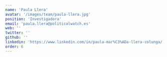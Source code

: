 ```yaml
---
name: 'Paula Llera'
avatar: '/images/team/paula-llera.jpg'
position: 'Investigadora'
email: 'paula.llera@politicalwatch.es'
web: ''
twitter: ''
github: ''
linkedin: 'https://www.linkedin.com/in/paula-mar%C3%ADa-llera-colunga/'
order: 6
---
```

